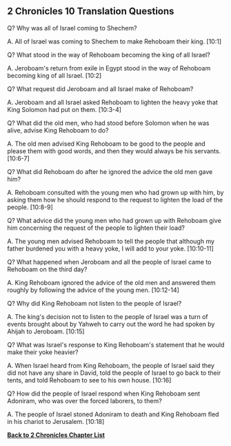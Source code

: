 ## 2 Chronicles 10 Translation Questions ##

Q? Why was all of Israel coming to Shechem?

A. All of Israel was coming to Shechem to make Rehoboam their king. [10:1]

Q? What stood in the way of Rehoboam becoming the king of all Israel?

A. Jeroboam's return from exile in Egypt stood in the way of Rehoboam becoming king of all Israel. [10:2]

Q? What request did Jeroboam and all Israel make of Rehoboam?

A. Jeroboam and all Israel asked Rehoboam to lighten the heavy yoke that King Solomon had put on them. [10:3-4]

Q? What did the old men, who had stood before Solomon when he was alive, advise King Rehoboam to do?

A. The old men advised King Rehoboam to be good to the people and please them with good words, and then they would always be his servants. [10:6-7]

Q? What did Rehoboam do after he ignored the advice the old men gave him?

A. Rehoboam consulted with the young men who had grown up with him, by asking them how he should respond to the request to lighten the load of the people. [10:8-9]

Q? What advice did the young men who had grown up with Rehoboam give him concerning the request of the people to lighten their load?

A. The young men advised Rehoboam to tell the people that although my father burdened you with a heavy yoke, I will add to your yoke. [10:10-11]

Q? What happened when Jeroboam and all the people of Israel came to Rehoboam on the third day?

A. King Rehoboam ignored the advice of the old men and answered them roughly by following the advice of the young men. [10:12-14]

Q? Why did King Rehoboam not listen to the people of Israel?

A. The king's decision not to listen to the people of Israel was a turn of events brought about by Yahweh to carry out the word he had spoken by Ahijah to Jeroboam. [10:15]

Q? What was Israel's response to King Rehoboam's statement that he would make their yoke heavier?

A. When Israel heard from King Rehoboam, the people of Israel said they did not have any share in David, told the people of Israel to go back to their tents, and told Rehoboam to see to his own house. [10:16]

Q? How did the people of Israel respond when King Rehoboam sent Adoniram, who was over the forced laborers, to them?

A. The people of Israel stoned Adoniram to death and King Rehoboam fled in his chariot to Jerusalem. [10:18]

__[Back to 2 Chronicles Chapter List](./)__

